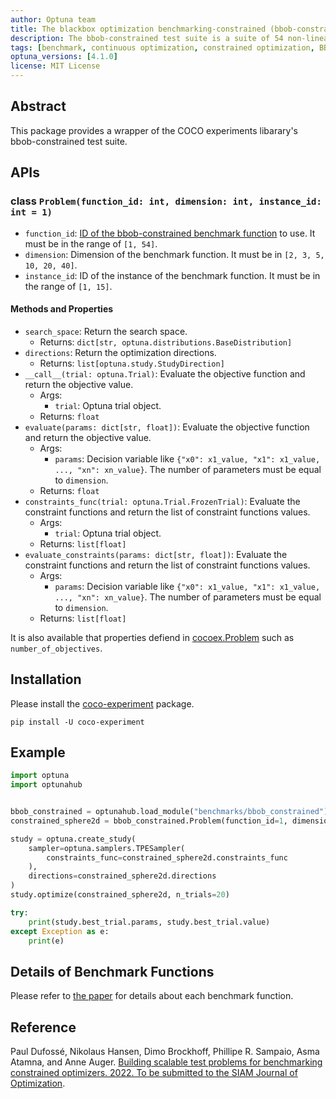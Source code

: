 ```yaml
---
author: Optuna team
title: The blackbox optimization benchmarking-constrained (bbob-constrained) test suite
description: The bbob-constrained test suite is a suite of 54 non-linearly constrained test functions with varying number of (active and inactive) constraints. This package is a wrapper of the COCO (COmparing Continuous Optimizers) experiments library.
tags: [benchmark, continuous optimization, constrained optimization, BBOB, COCO]
optuna_versions: [4.1.0]
license: MIT License
---
```


## Abstract

This package provides a wrapper of the COCO experiments libarary's bbob-constrained test suite.

## APIs

### class `Problem(function_id: int, dimension: int, instance_id: int = 1)`

- `function_id`: [ID of the bbob-constrained benchmark function](https://numbbo.github.io/coco/testsuites/bbob-constrained) to use. It must be in the range of `[1, 54]`.
- `dimension`: Dimension of the benchmark function. It must be in `[2, 3, 5, 10, 20, 40]`.
- `instance_id`: ID of the instance of the benchmark function. It must be in the range of `[1, 15]`.

#### Methods and Properties

- `search_space`: Return the search space.
  - Returns: `dict[str, optuna.distributions.BaseDistribution]`
- `directions`: Return the optimization directions.
  - Returns: `list[optuna.study.StudyDirection]`
- `__call__(trial: optuna.Trial)`: Evaluate the objective function and return the objective value.
  - Args:
    - `trial`: Optuna trial object.
  - Returns: `float`
- `evaluate(params: dict[str, float])`: Evaluate the objective function and return the objective value.
  - Args:
    - `params`: Decision variable like `{"x0": x1_value, "x1": x1_value, ..., "xn": xn_value}`. The number of parameters must be equal to `dimension`.
  - Returns: `float`
- `constraints_func(trial: optuna.Trial.FrozenTrial)`: Evaluate the constraint functions and return the list of constraint functions values.
  - Args:
    - `trial`: Optuna trial object.
  - Returns: `list[float]`
- `evaluate_constraints(params: dict[str, float])`: Evaluate the constraint functions and return the list of constraint functions values.
  - Args:
    - `params`: Decision variable like `{"x0": x1_value, "x1": x1_value, ..., "xn": xn_value}`. The number of parameters must be equal to `dimension`.
  - Returns: `list[float]`

It is also available that properties defiend in [cocoex.Problem](https://numbbo.github.io/coco-doc/apidocs/cocoex/cocoex.Problem.html) such as `number_of_objectives`.

## Installation

Please install the [coco-experiment](https://github.com/numbbo/coco-experiment/tree/main/build/python) package.

```shell
pip install -U coco-experiment
```

## Example

```python
import optuna
import optunahub


bbob_constrained = optunahub.load_module("benchmarks/bbob_constrained")
constrained_sphere2d = bbob_constrained.Problem(function_id=1, dimension=2, instance_id=1)

study = optuna.create_study(
    sampler=optuna.samplers.TPESampler(
        constraints_func=constrained_sphere2d.constraints_func
    ),
    directions=constrained_sphere2d.directions
)
study.optimize(constrained_sphere2d, n_trials=20)

try:
    print(study.best_trial.params, study.best_trial.value)
except Exception as e:
    print(e)
```

## Details of Benchmark Functions

Please refer to [the paper](https://numbbo.github.io/coco-doc/bbob-constrained/functions.pdf) for details about each benchmark function.

## Reference

Paul Dufossé, Nikolaus Hansen, Dimo Brockhoff, Phillipe R. Sampaio, Asma Atamna, and Anne Auger. [Building scalable test problems for benchmarking constrained optimizers. 2022. To be submitted to the SIAM Journal of Optimization](https://numbbo.github.io/coco-doc/bbob-constrained/functions.pdf).
